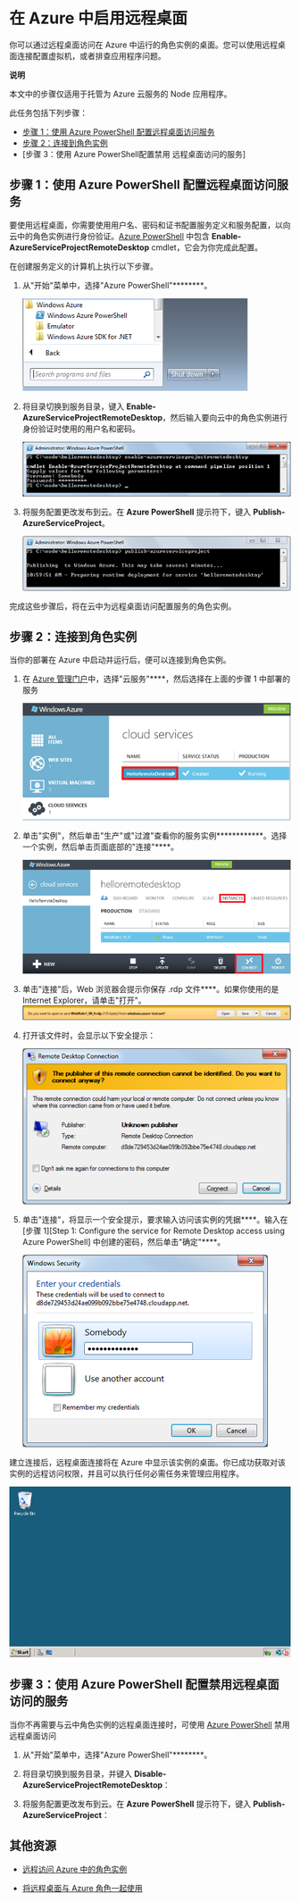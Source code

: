 <properties linkid="dev-node-remotedesktop" urlDisplayName="Enable Remote Desktop" pageTitle="对云服务启用远程桌面 (Node.js))" metaKeywords="Azure Node.js remote access, Azure Node.js remote connection, Azure Node.js VM access, Azure Node.js virtual machine access" description="了解如何对托管 Azure Node.js 应用程序的虚拟机进行远程桌面访问。 " metaCanonical="" services="cloud-services" documentationCenter="Node.js" title="Enabling Remote Desktop in Azure" authors="larryfr" solutions="" manager="" editor="" />
<tags ms.service="cloud-services"
    ms.date=""
    wacn.date=""
    />






# 在 Azure 中启用远程桌面

你可以通过远程桌面访问在 Azure 中运行的角色实例的桌面。您可以使用远程桌面连接配置虚拟机，或者排查应用程序问题。

<div class="dev-callout">
	<b>说明</b>
	<p>本文中的步骤仅适用于托管为 Azure 云服务的 Node 应用程序。</p>
	</div>

此任务包括下列步骤：

-   [步骤 1：使用 Azure PowerShell 配置远程桌面访问服务]
-   [步骤 2：连接到角色实例]
-   [步骤 3：使用 Azure PowerShell配置禁用
    远程桌面访问的服务]

## <a name="step1"> </a>步骤 1：使用 Azure PowerShell 配置远程桌面访问服务

要使用远程桌面，你需要使用用户名、密码和证书配置服务定义和服务配置，以向云中的角色实例进行身份验证。[Azure PowerShell] 中包含 **Enable-AzureServiceProjectRemoteDesktop** cmdlet，它会为你完成此配置。

在创建服务定义的计算机上执行以下步骤。

1.  从"开始"菜单中，选择"Azure PowerShell"********。

	![Azure PowerShell start menu entry][powershell-menu]

2.  将目录切换到服务目录，键入 **Enable-AzureServiceProjectRemoteDesktop**，然后输入要向云中的角色实例进行身份验证时使用的用户名和密码。

	![enable-azureserviceprojectremotedesktop][enable-rdp]

3.  将服务配置更改发布到云。在 **Azure PowerShell** 提示符下，键入 **Publish-AzureServiceProject**。

	![publish-azureserviceproject][publish-project]

完成这些步骤后，将在云中为远程桌面访问配置服务的角色实例。

## <a name="step2"> </a>步骤 2：连接到角色实例

当你的部署在 Azure 中启动并运行后，便可以连接到角色实例。

1.  在 [Azure 管理门户]中，选择"云服务"****，然后选择在上面的步骤 1 中部署的服务

	![azure management portal][cloud-services]

2.  单击"实例"，然后单击"生产"或"过渡"查看你的服务实例************。选择一个实例，然后单击页面底部的"连接"****。

    ![The instances page][3]

2.  单击"连接"后，Web 浏览器会提示你保存 .rdp 文件****。如果你使用的是 Internet Explorer，请单击"打开"。 
    ![prompt to open or save the .rdp file][4]

3.  打开该文件时，会显示以下安全提示：

    ![Windows security prompt][5]

4.  单击"连接"，将显示一个安全提示，要求输入访问该实例的凭据****。输入在[步骤 1][Step 1: Configure the service for Remote Desktop access using Azure PowerShell] 中创建的密码，然后单击"确定"****。

    ![username/password prompt][6]

建立连接后，远程桌面连接将在 Azure 中显示该实例的桌面。你已成功获取对该实例的远程访问权限，并且可以执行任何必需任务来管理应用程序。

![Remote desktop session][7]

## <a name="step3"> </a>步骤 3：使用 Azure PowerShell 配置禁用远程桌面访问的服务

当你不再需要与云中角色实例的远程桌面连接时，可使用 [Azure PowerShell] 禁用远程桌面访问

1.  从"开始"菜单中，选择"Azure PowerShell"********。

2.  将目录切换到服务目录，并键入 **Disable-AzureServiceProjectRemoteDesktop**：

3.  将服务配置更改发布到云。在 **Azure PowerShell** 提示符下，键入 **Publish-AzureServiceProject**：

## 其他资源

- [远程访问 Azure 中的角色实例]
- [将远程桌面与 Azure 角色一起使用]

  [步骤 1：使用 Azure PowerShell 配置远程桌面访问服务]: #step1
  [步骤 2：连接到角色实例]: #step2
  [步骤 3：使用 Azure PowerShell 配置禁用远程桌面访问的服务]: #step3
  [Azure PowerShell]: http://go.microsoft.com/?linkid=9790229&clcid=0x409

[Azure 管理门户]: http://manage.windowsazure.cn
[powershell-menu]: ./media/cloud-services-nodejs-enable-remote-desktop/azure-powershell-menu.png
[publish-project]: ./media/cloud-services-nodejs-enable-remote-desktop/publish-rdp.png
[enable-rdp]: ./media/cloud-services-nodejs-enable-remote-desktop/enable-rdp.png
[cloud-services]: ./media/cloud-services-nodejs-enable-remote-desktop/cloud-services-remote.png
  [3]: ./media/cloud-services-nodejs-enable-remote-desktop/cloud-service-instance.png
  [4]: ./media/cloud-services-nodejs-enable-remote-desktop/rdp-open.png
  [5]: ./media/cloud-services-nodejs-enable-remote-desktop/remote-desktop-12.png
  [6]: ./media/cloud-services-nodejs-enable-remote-desktop/remote-desktop-13.png
  [7]: ./media/cloud-services-nodejs-enable-remote-desktop/remote-desktop-14.png
  
  [远程访问 Azure 中的角色实例]: http://msdn.microsoft.com/zh-cn/library/windowsazure/hh124107.aspx
  [将远程桌面与 Azure 角色一起使用]: http://msdn.microsoft.com/zh-cn/library/windowsazure/gg443832.aspx
<!--HONumber=39-->
